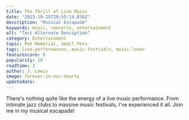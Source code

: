 ```yaml
---
title: The Thrill of Live Music
date: "2023-10-25T20:55:14.836Z"
description: "Musical Escapade"
keywords: music, concerts, entertainment
alt: "Test Alternate Desciption"
category: Entertainment
topic: Pet Memorial, Small Pets
tags: live-performances, music-festivals, music-lover
featurescore: 8
popularity: 10
readtime: 3
author: J. Lewis
image: forever-in-our-hearts
updatedate:
---
```


There's nothing quite like the energy of a live music performance. From intimate jazz clubs to massive music festivals, I've experienced it all. Join me in my musical escapade!
